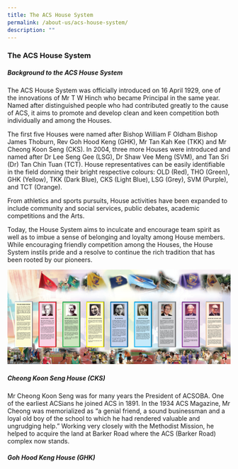 ```yaml
---
title: The ACS House System
permalink: /about-us/acs-house-system/
description: ""
---
```

### **The ACS House System**

##### **Background to the ACS House System**

The ACS House System was officially introduced on 16 April 1929, one of the innovations of Mr T W Hinch who became Principal in the same year. Named after distinguished people who had contributed greatly to the cause of ACS, it aims to promote and develop clean and keen competition both individually and among the Houses. 

The first five Houses were named after Bishop William F Oldham Bishop James Thoburn, Rev Goh Hood Keng (GHK), Mr Tan Kah Kee (TKK) and Mr Cheong Koon Seng (CKS). In 2004, three more Houses were introduced and named after Dr Lee Seng Gee (LSG), Dr Shaw Vee Meng (SVM), and Tan Sri (Dr) Tan Chin Tuan (TCT). House representatives can be easily identifiable in the field donning their bright respective colours: OLD (Red), THO (Green), GHK (Yellow), TKK (Dark Blue), CKS (Light Blue), LSG (Grey), SVM (Purple), and TCT (Orange). 

From athletics and sports pursuits, House activities have been expanded to include community and social services, public debates, academic competitions and the Arts. 

Today, the House System aims to inculcate and encourage team spirit as well as to imbue a sense of belonging and loyalty among House members. While encouraging friendly competition among the Houses, the House System instils pride and a resolve to continue the rich tradition that has been rooted by our pioneers.

![](/images/ACSwall_2808.jpg)

##### **Cheong Koon Seng House (CKS)**

Mr Cheong Koon Seng was for many years the President of ACSOBA. One of the earliest ACSians he joined ACS in 1891. In the 1934 ACS Magazine, Mr Cheong was memorialized as “a genial friend, a sound businessman and a loyal old boy of the school to which he had rendered valuable and ungrudging help.” Working very closely with the Methodist Mission, he helped to acquire the land at Barker Road where the ACS (Barker Road) complex now stands.

##### **Goh Hood Keng House (GHK)**


